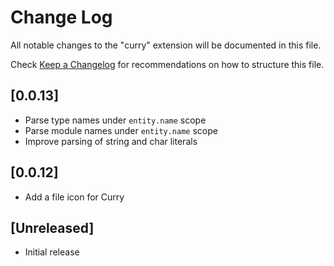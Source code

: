 # Change Log
All notable changes to the "curry" extension will be documented in this file.

Check [Keep a Changelog](http://keepachangelog.com/) for recommendations on how to structure this file.

## [0.0.13]
- Parse type names under `entity.name` scope
- Parse module names under `entity.name` scope
- Improve parsing of string and char literals

## [0.0.12]
- Add a file icon for Curry

## [Unreleased]
- Initial release
